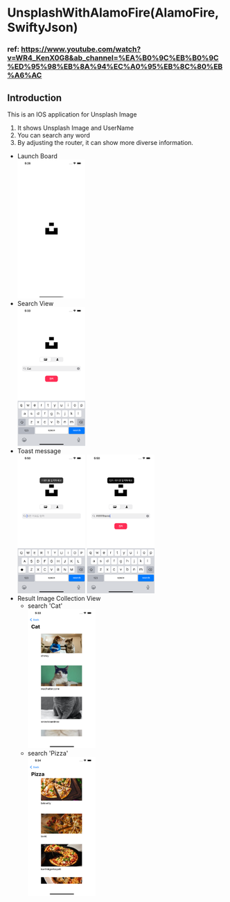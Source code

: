 # UnsplashWithAlamoFire(AlamoFire,SwiftyJson)
### ref: https://www.youtube.com/watch?v=WR4_KenX0G8&ab_channel=%EA%B0%9C%EB%B0%9C%ED%95%98%EB%8A%94%EC%A0%95%EB%8C%80%EB%A6%AC
## Introduction
This is an IOS application for Unsplash Image
1. It shows Unsplash Image and UserName
3. You can search any word
4. By adjusting the router, it can show more diverse information.
   
* Launch Board   
<img src="/imagefile/alamo1.png" width="156px" height="320px" title="px(픽셀) 크기 설정" alt="RubberDuck"></img><br/>   
* Search View   
<img src="/imagefile/alamo3.png" width="156px" height="320px" title="px(픽셀) 크기 설정" alt="RubberDuck"></img><br/>   
* Toast message   
<img src="/imagefile/alamo6.png" width="156px" height="320px" title="px(픽셀) 크기 설정" alt="RubberDuck"></img>
<img src="/imagefile/alamo7.png" width="156px" height="320px" title="px(픽셀) 크기 설정" alt="RubberDuck"></img><br/>      
* Result Image Collection View 
  * search 'Cat'   
<img src="/imagefile/alamo4.png" width="156px" height="320px" title="px(픽셀) 크기 설정" alt="RubberDuck"></img><br/>   
  * search 'Pizza'   
<img src="/imagefile/alamo5.png" width="156px" height="320px" title="px(픽셀) 크기 설정" alt="RubberDuck"></img><br/>   
